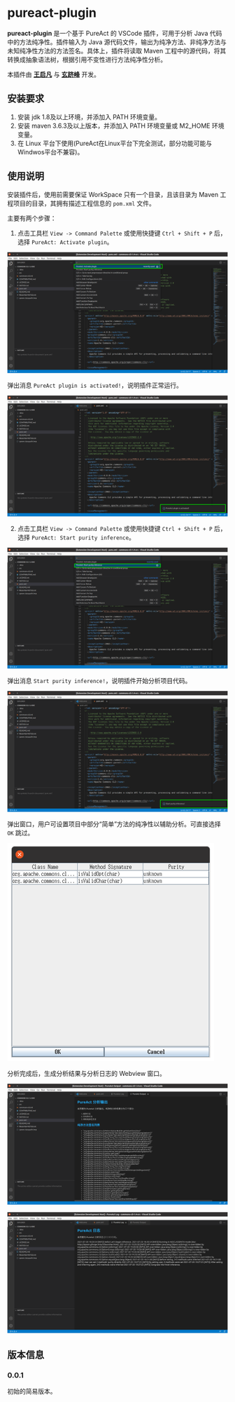 # pureact-plugin

**pureact-plugin** 是一个基于 PureAct 的 VSCode 插件，可用于分析 Java 代码中的方法纯净性。插件输入为 Java 源代码文件，输出为纯净方法、非纯净方法与未知纯净性方法的方法签名。具体上，插件将读取 Maven 工程中的源代码，将其转换成抽象语法树，根据引用不变性进行方法纯净性分析。

本插件由 **[王启凡](https://github.com/QifanWang)** 与 **[玄跻峰](http://jifeng-xuan.com/index_cn.html)** 开发。

## 安装要求

1. 安装 jdk 1.8及以上环境，并添加入 PATH 环境变量。
2. 安装 maven 3.6.3及以上版本，并添加入 PATH 环境变量或 M2_HOME 环境变量。
3. 在 Linux 平台下使用(PureAct在Linux平台下完全测试，部分功能可能与Windwos平台不兼容)。

## 使用说明

安装插件后，使用前需要保证 WorkSpace 只有一个目录，且该目录为 Maven 工程项目的目录，其拥有描述工程信息的 `pom.xml` 文件。

主要有两个步骤：

1. 点击工具栏 `View -> Command Palette` 或使用快捷键 `Ctrl + Shift + P` 后，选择 `PureAct: Activate plugin`。

![ToActivate](images/ToActivate.png)

弹出消息 `PureAct plugin is activated!`，说明插件正常运行。

![Activated](images/Activated.png)

2. 点击工具栏 `View -> Command Palette` 或使用快捷键 `Ctrl + Shift + P` 后，选择 `PureAct: Start purity inference`。

![Start](images/Start.png)

弹出消息 `Start purity inference!`，说明插件开始分析项目代码。

![StartInfo](images/StartInfo.png)

弹出窗口，用户可设置项目中部分“简单”方法的纯净性以辅助分析。可直接选择 `OK` 跳过。

![UserAnswer](images/UserAnswer.png)

分析完成后，生成分析结果与分析日志的 Webview 窗口。

![Output](images/Output.png)

![Log](images/Log.png)

## 版本信息

### 0.0.1
初始的简易版本。

